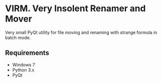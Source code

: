 # VIRM. Very Insolent Renamer and Mover
Very small PyQt utility for file moving and renaming with strange formula in batch mode. 

## Requirements
- Windows 7
- Python 3.x
- PyQt
